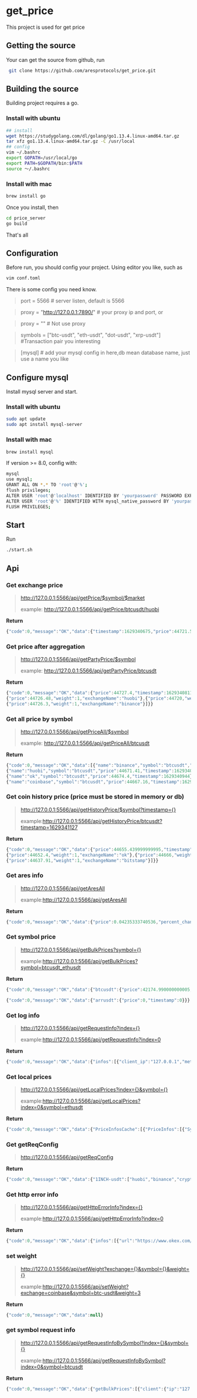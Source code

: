 # get_price
This project is used for get price

## Getting the source
Your can get the source from github, run
``` bash
 git clone https://github.com/aresprotocols/get_price.git
```

## Building the source
Building project requires a go.

### Install with ubuntu
```bash
## install
wget https://studygolang.com/dl/golang/go1.13.4.linux-amd64.tar.gz
tar xfz go1.13.4.linux-amd64.tar.gz -C /usr/local
## config
vim ~/.bashrc
export GOPATH=/usr/local/go
export PATH=$GOPATH/bin:$PATH
source ～/.bashrc
```

### Install with mac
```bash
brew install go
```

Once you install, then
```bash
cd price_server
go build
```
That's all

## Configuration
Before run, you should config your project.
Using editor you like, such as
```bash
vim conf.toml
```
There is some config you need know.

> port = 5566 # server listen, default is 5566

> proxy = "http://127.0.0.1:7890/"   #  your proxy ip and port, or

> proxy = "" # Not use proxy


> symbols = ["btc-usdt", "eth-usdt", "dot-usdt", "xrp-usdt"]  #Transaction pair you interesting

> [mysql] # add your mysql config in here,db mean database name, just use a name you like

## Configure mysql
Install mysql server and start.

### Install with ubuntu
```bash
sudo apt update
sudo apt install mysql-server
```

### Install with mac
```bash
brew install mysql
```

If version >= 8.0, config with:
```bash
mysql
use mysql;
GRANT ALL ON *.* TO 'root'@'%';
flush privileges;
ALTER USER 'root'@'localhost' IDENTIFIED BY 'yourpassword' PASSWORD EXPIRE NEVER;
ALTER USER 'root'@'%' IDENTIFIED WITH mysql_native_password BY 'yourpassword';
FLUSH PRIVILEGES;
```

## Start
Run
```bash
./start.sh
```

## Api
### Get exchange price
>
> http://127.0.0.1:5566/api/getPrice/$symbol/$market
>
> example: http://127.0.0.1:5566/api/getPrice/btcusdt/huobi

**Return**

``` javascript
{"code":0,"message":"OK","data":{"timestamp":1629340675,"price":44721.54}}
```




### Get price after aggregation
>
> http://127.0.0.1:5566/api/getPartyPrice/$symbol
>
> example: http://127.0.0.1:5566/api/getPartyPrice/btcusdt
>
**Return**

```javascript
{"code":0,"message":"OK","data":{"price":44727.4,"timestamp":1629340811,"infos":[{"price":44731.7,"weight":1,"exchangeName":"ok"},
{"price":44726.48,"weight":1,"exchangeName":"huobi"},{"price":44720,"weight":1,"exchangeName":"bitfinex"},{"price":44732.52,"weight":1,"exchangeName":"bitstamp"},
{"price":44726.3,"weight":1,"exchangeName":"binance"}]}}
```


### Get all price by symbol
>
> http://127.0.0.1:5566/api/getPriceAll/$symbol
>
> example: http://127.0.0.1:5566/api/getPriceAll/btcusdt
>
**Return**

``` javascript
{"code":0,"message":"OK","data":[{"name":"binance","symbol":"btcusdt","price":44673.34,"timestamp":1629340944},
{"name":"huobi","symbol":"btcusdt","price":44671.41,"timestamp":1629340944},{"name":"bitfinex","symbol":"btcusdt","price":44694,"timestamp":1629340944},
{"name":"ok","symbol":"btcusdt","price":44674.4,"timestamp":1629340944},{"name":"cryptocompare","symbol":"btcusdt","price":44688.36,"timestamp":1629340944},
{"name":"coinbase","symbol":"btcusdt","price":44667.16,"timestamp":1629340944},{"name":"bitstamp","symbol":"btcusdt","price":44663.78,"timestamp":1629340944}]}
```


### Get coin history price (price must be stored in memory or db)

> http://127.0.0.1:5566/api/getHistoryPrice/$symbol?timestamp={}
>
> example:http://127.0.0.1:5566/api/getHistoryPrice/btcusdt?timestamp=1629341127
>
 **Return** 

```javascript
{"code":0,"message":"OK","data":{"price":44655.439999999995,"timestamp":1629341547,"infos":[{"price":44655.27,"weight":1,"exchangeName":"cryptocompare"},
{"price":44652.4,"weight":1,"exchangeName":"ok"},{"price":44666,"weight":1,"exchangeName":"huobi"},{"price":44665.62,"weight":1,"exchangeName":"binance"},
{"price":44637.91,"weight":1,"exchangeName":"bitstamp"}]}}
```


### Get ares info

> http://127.0.0.1:5566/api/getAresAll
>
> example:http://127.0.0.1:5566/api/getAresAll
>
 **Return** 

```javascript
{"code":0,"message":"OK","data":{"price":0.04235333740536,"percent_change":-5.38960837,"rank":1108,"market_cap":6516779.946008743,"volume":749528.82939821}}
```

### Get symbol price

> http://127.0.0.1:5566/api/getBulkPrices?symbol={}
>
> example:http://127.0.0.1:5566/api/getBulkPrices?symbol=btcusdt_ethusdt
>
 **Return** 

```javascript
{"code":0,"message":"OK","data":{"btcusdt":{"price":42174.990000000005,"timestamp":1632279887},"ethusdt":{"price":2874.3959999999997,"timestamp":1632279887}}}

{"code":0,"message":"OK","data":{"arrusdt":{"price":0,"timestamp":0}}}
```

### Get log info

> http://127.0.0.1:5566/api/getRequestInfo?index={}
>
> example:http://127.0.0.1:5566/api/getRequestInfo?index=0
>
 **Return** 

```javascript
{"code":0,"message":"OK","data":{"infos":[{"client_ip":"127.0.0.1","method":"GET","post_data":"","proto":"HTTP/1.1","request_time":"2021-09-23 16:37:32","user_agent":"Mozilla/5.0 (Macintosh; Intel Mac OS X 10_15_7) AppleWebKit/537.36 (KHTML, like Gecko) Chrome/92.0.4515.131 Safari/537.36","request_url":"/api/getRequestInfo?index=1","response_time":"2021-09-23 16:37:32","response":"{\"code\":0,\"message\":\"OK\",\"data\":{\"infos\":null}}"}]}}
```

### Get local prices

> http://127.0.0.1:5566/api/getLocalPrices?index={}&symbol={}
>
> example:http://127.0.0.1:5566/api/getLocalPrices?index=0&symbol=ethusdt
>
 **Return** 

```javascript
{"code":0,"message":"OK","data":{"PriceInfosCache":[{"PriceInfos":[{"Symbol":"ethusdt","Price":3126.18,"PriceOrigin":"bitstamp","Weight":1,"TimeStamp":1632722382},{"Symbol":"ethusdt","Price":3130.29,"PriceOrigin":"coinbase","Weight":1,"TimeStamp":1632722382},{"Symbol":"ethusdt","Price":3134.2,"PriceOrigin":"bitfinex","Weight":1,"TimeStamp":1632722382},{"Symbol":"ethusdt","Price":3130.65,"PriceOrigin":"huobi","Weight":1,"TimeStamp":1632722382},{"Symbol":"ethusdt","Price":3130.4,"PriceOrigin":"binance","Weight":1,"TimeStamp":1632722382},{"Symbol":"ethusdt","Price":3131.31,"PriceOrigin":"ok","Weight":1,"TimeStamp":1632722382}]}]}}
```

### Get getReqConfig

> http://127.0.0.1:5566/api/getReqConfig

 **Return** 

```javascript
{"code":0,"message":"OK","data":{"1INCH-usdt":["huobi","binance","cryptocompare"],"aave-usdt":["binance","ok","huobi"],"ada-usdt":["ok","huobi","bitfinex","binance"],"algo-usdt":["ok","huobi"],"atom-usdt":["huobi","binance","ok","cryptocompare"],"avax-usdt":["cryptocompare","huobi","ok"],"axs-usdt":["bitfinex","coinbase","huobi","binance","ok"],"bat-usdt":["cryptocompare","huobi"],"bch-usdt":["huobi","cryptocompare","binance","ok"],"bnt-usdt":["binance","huobi","ok","bitfinex"],"btc-usdt":["ok","bitstamp","coinbase","huobi","cryptocompare","bitfinex"],"btt-usdt":["binance","ok"],"celo-usdt":["binance","ok","cryptocompare"],"chz-usdt":["cryptocompare","binance","ok","coinbase"],"comp-usdt":["cryptocompare","ok"],"crv-usdt":["ok","binance","huobi"],"dash-usdt":["huobi","cryptocompare","ok"],"dcr-usdt":["huobi","ok","cryptocompare","bitfinex"],"doge-usdt":["huobi","binance","ok","coinbase"],"dot-usdt":["huobi","bitfinex","coinbase","binance","ok"],"egld-usdt":["ok"],"enj-usdt":["huobi","ok"],"eos-usdt":["binance","huobi","ok","bitfinex"],"etc-usdt":["binance","huobi","bitfinex","cryptocompare"],"eth-usdt":["bitstamp","huobi","coinbase","binance"],"fet-usdt":["binance","bitfinex","coinbase"],"fil-usdt":["binance","huobi","ok"],"ftm-usdt":["ok","binance","bitfinex"],"ftt-usdt":["binance","huobi","cryptocompare"],"grt-usdt":["huobi","ok","cryptocompare","binance","bitfinex"],"hbar-usdt":["binance","huobi","ok"],"icp-usdt":["huobi","bitfinex","cryptocompare"],"icx-usdt":["binance","ok","huobi"],"iost-usdt":["binance","huobi","ok"],"iota-usdt":["huobi","binance"],"iotx-usdt":["huobi","coinbase","cryptocompare"],"kava-usdt":["huobi","binance"],"ksm-usdt":["binance","cryptocompare","bitfinex","ok"],"link-usdt":["ok","binance"],"lrc-usdt":["cryptocompare","binance","bitfinex","ok","huobi"],"ltc-usdt":["huobi","ok","binance"],"luna-usdt":["binance","huobi","ok","cryptocompare"],"mana-usdt":["binance","ok","huobi","cryptocompare"],"matic-usdt":["bitstamp","ok"],"mkr-usdt":["bitfinex","ok","binance","cryptocompare"],"nano-usdt":["cryptocompare","ok","huobi"],"near-usdt":["binance","ok","huobi"],"neo-usdt":["bitfinex","cryptocompare","ok","huobi","binance"],"omg-usdt":["bitfinex","cryptocompare","ok","huobi","binance"],"ont-usdt":["binance","ok"],"qtum-usdt":["binance","cryptocompare","huobi","ok"],"ren-usdt":["binance","huobi","cryptocompare","ok"],"sand-usdt":["binance","huobi","ok","cryptocompare"],"sc-usdt":["huobi","binance","ok"],"snx-usdt":["huobi","binance","ok","bitfinex"],"sol-usdt":["coinbase","ok","bitfinex","huobi","binance"],"srm-usdt":["cryptocompare","binance"],"stx-usdt":["ok"],"sushi-usdt":["binance","ok","huobi"],"theta-usdt":["ok","binance"],"trx-usdt":["bitfinex","huobi","binance"],"uma-usdt":["binance","huobi","ok"],"uni-usdt":["huobi","bitfinex","binance","ok","cryptocompare"],"vet-usdt":["binance"],"waves-usdt":["binance","cryptocompare","huobi","ok"],"xem-usdt":["binance","cryptocompare","huobi"],"xlm-usdt":["binance","bitfinex","cryptocompare","huobi"],"xmr-usdt":["huobi","binance","bitfinex"],"xrp-usdt":["bitfinex","bitstamp","binance","ok"],"xtz-usdt":["bitfinex","huobi","binance","ok"],"yfi-usdt":["bitfinex","huobi","binance","ok"],"zec-usdt":["huobi","ok","binance","bitfinex"],"zen-usdt":["huobi","coinbase","cryptocompare","binance","ok"],"zil-usdt":["binance","bitfinex","ok"],"zrx-usdt":["ok","bitfinex","huobi","cryptocompare","binance"]}}
```


### Get http error info

> http://127.0.0.1:5566/api/getHttpErrorInfo?index={}
>
> example:http://127.0.0.1:5566/api/getHttpErrorInfo?index=0
>
 **Return** 

```javascript
{"code":0,"message":"OK","data":{"infos":[{"url":"https://www.okex.com/api/spot/v3/instruments/{$symbol1}-{$symbol2}/ticker","symbol":"btc-usdt","error":"test error","Timestamp":1632727340},{"url":"https://api.huobi.pro/market/detail/merged?symbol={$symbol}","symbol":"btc-usdt","error":"test error","Timestamp":1632727288}]}}
```

### set weight

> http://127.0.0.1:5566/api/setWeight?exchange={}&symbol={}&weight={}
>
> example:http://127.0.0.1:5566/api/setWeight?exchange=coinbase&symbol=btc-usdt&weight=3
>
 **Return** 

```javascript
{"code":0,"message":"OK","data":null}
```

### get symbol request info

> http://127.0.0.1:5566/api/getRequestInfoBySymbol?index={}&symbol={}
>
> example:http://127.0.0.1:5566/api/getRequestInfoBySymbol?index=0&symbol=btcusdt
>
 **Return** 

```javascript
{"code":0,"message":"OK","data":{"getBulkPrices":[{"client":{"ip":"127.0.0.1","request_time":"2021-09-29 11:03:26"},"price_info":{"price":41700.786666666674,"timestamp":1632884557}}],"getHistoryPrice":[{"client":{"ip":"127.0.0.1","request_time":"2021-09-29 11:02:55"},"price_info":{"price":45287.56999999999,"timestamp":1629268984},"price_infos":[{"price":45286.2,"timestamp":1629268984,"exchange":"ok","weight":1},{"price":45295,"timestamp":1629268984,"exchange":"bitfinex","weight":1},{"price":45283.32,"timestamp":1629268984,"exchange":"huobi","weight":1},{"price":45290.2,"timestamp":1629268984,"exchange":"bitstamp","weight":1},{"price":45283.13,"timestamp":1629268984,"exchange":"binance","weight":1}]}],"getPartyPrice":[{"client":{"ip":"127.0.0.1","request_time":"2021-09-29 14:00:27"},"price_info":{"price":42288.427500000005,"timestamp":1632895181},"price_infos":[{"price":42291.66,"timestamp":1632895181,"exchange":"huobi","weight":2},{"price":42294.39,"timestamp":1632895181,"exchange":"binance","weight":1},{"price":42276,"timestamp":1632895181,"exchange":"ok","weight":1}]},{"client":{"ip":"127.0.0.1","request_time":"2021-09-28 16:54:31"},"price_info":{"price":41721.92571428571,"timestamp":1632819233},"price_infos":[{"price":41679.61,"timestamp":1632819233,"exchange":"huobi","weight":2},{"price":41939.72,"timestamp":1632819233,"exchange":"bitstamp","weight":1},{"price":41750,"timestamp":1632819233,"exchange":"bitfinex","weight":1},{"price":41668.18,"timestamp":1632819233,"exchange":"coinbase","weight":3}]}],"getPrice":[{"client":{"ip":"127.0.0.1","request_time":"2021-09-28 16:55:53"},"price_info":{"price":41724,"timestamp":1632819294}}],"getPriceAll":[{"client":{"ip":"127.0.0.1","request_time":"2021-09-29 11:02:43"},"price_infos":[{"price":41689.63,"timestamp":1632884557,"exchange":"binance"},{"price":41689.05,"timestamp":1632884557,"exchange":"coinbase"},{"price":41718,"timestamp":1632884557,"exchange":"bitfinex"},{"price":41729.94,"timestamp":1632884557,"exchange":"bitstamp"},{"price":41692.35,"timestamp":1632884557,"exchange":"huobi"},{"price":41687.8,"timestamp":1632884557,"exchange":"ok"}]}]}}
```

